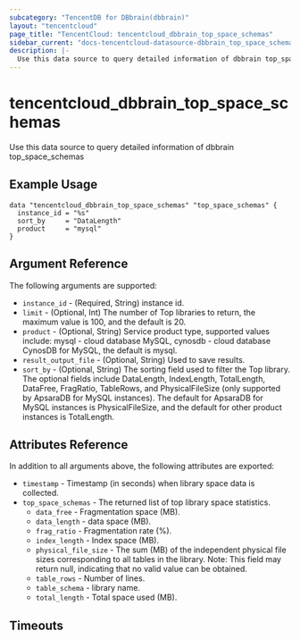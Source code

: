 ```yaml
---
subcategory: "TencentDB for DBbrain(dbbrain)"
layout: "tencentcloud"
page_title: "TencentCloud: tencentcloud_dbbrain_top_space_schemas"
sidebar_current: "docs-tencentcloud-datasource-dbbrain_top_space_schemas"
description: |-
  Use this data source to query detailed information of dbbrain top_space_schemas
---
```


# tencentcloud_dbbrain_top_space_schemas

Use this data source to query detailed information of dbbrain top_space_schemas

## Example Usage

```hcl
data "tencentcloud_dbbrain_top_space_schemas" "top_space_schemas" {
  instance_id = "%s"
  sort_by     = "DataLength"
  product     = "mysql"
}
```

## Argument Reference

The following arguments are supported:

* `instance_id` - (Required, String) instance id.
* `limit` - (Optional, Int) The number of Top libraries to return, the maximum value is 100, and the default is 20.
* `product` - (Optional, String) Service product type, supported values include: mysql - cloud database MySQL, cynosdb - cloud database CynosDB for MySQL, the default is mysql.
* `result_output_file` - (Optional, String) Used to save results.
* `sort_by` - (Optional, String) The sorting field used to filter the Top library. The optional fields include DataLength, IndexLength, TotalLength, DataFree, FragRatio, TableRows, and PhysicalFileSize (only supported by ApsaraDB for MySQL instances). The default for ApsaraDB for MySQL instances is PhysicalFileSize, and the default for other product instances is TotalLength.

## Attributes Reference

In addition to all arguments above, the following attributes are exported:

* `timestamp` - Timestamp (in seconds) when library space data is collected.
* `top_space_schemas` - The returned list of top library space statistics.
  * `data_free` - Fragmentation space (MB).
  * `data_length` - data space (MB).
  * `frag_ratio` - Fragmentation rate (%).
  * `index_length` - Index space (MB).
  * `physical_file_size` - The sum (MB) of the independent physical file sizes corresponding to all tables in the library. Note: This field may return null, indicating that no valid value can be obtained.
  * `table_rows` - Number of lines.
  * `table_schema` - library name.
  * `total_length` - Total space used (MB).


## Timeouts

<no value>


